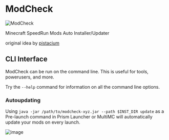# ModCheck
![ModCheck](https://cdn.7tv.app/emote/60eefb20119bd109472f7f4b/4x)

Minecraft SpeedRun Mods Auto Installer/Updater

original idea by [pistacium](https://github.com/pistacium/ModCheck)

## CLI Interface
ModCheck can be run on the command line. This is useful for tools, powerusers, and more.

Try the `--help` command for information on all the command line options.

### Autoupdating
Using `java -jar /path/to/modcheck-xyz.jar --path $INST_DIR update` as a Pre-launch command in Prism Launcher or MultiMC will automatically update your mods on every launch.

![image](https://user-images.githubusercontent.com/25276450/172102912-455735a5-558f-4330-84c6-fad5bf9aa92b.png)
